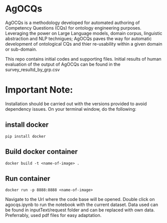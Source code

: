 # AgOCQs
AgOCQs is a methodology developed for automated authoring of Competency Questions (CQs) for ontology engineering purposes. Leveraging the power on Large Language models, domain corpus, linguistic abstraction and NLP technigues; AgOCQs paves the way for automatic development of ontological CQs and thier re-usability within a given domain or sub-domain.

This repo contains initial codes and supporting files. Initial results of human evaluation of the output of AgOCQs can be found in the survey_resultd_by_grp.csv 
# Important Note: 
Installation should be carried out with the versions provided to avoid dependency issues. On your terminal window, do the following:
## install docker
```
pip install docker
``` 
## Build docker container
```
docker build -t <name-of-image> .
```
## Run container
```
docker run -p 8888:8888 <name-of-image>

```
Navigate to the Url where the code base will be opened. Double click on agocqs.ipynb to run the notebook with the current dataset. 
Data used can be found in inputText/request folder and can be replaced with own data. Preferrably, used pdf files for easy adaptation.